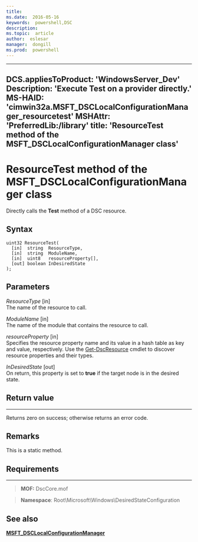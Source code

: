 ```yaml
---
title:  
ms.date:  2016-05-16
keywords:  powershell,DSC
description:  
ms.topic:  article
author:  eslesar
manager:  dongill
ms.prod:  powershell
---
```


---
DCS.appliesToProduct: 'WindowsServer\_Dev'
Description: 'Execute Test on a provider directly.'
MS-HAID: 'cimwin32a.MSFT_DSCLocalConfigurationManager\_resourcetest'
MSHAttr: 'PreferredLib:/library'
title: 'ResourceTest method of the MSFT_DSCLocalConfigurationManager class'
---

# ResourceTest method of the MSFT_DSCLocalConfigurationManager class

Directly calls the **Test** method of a DSC resource.

Syntax
------

```mof
uint32 ResourceTest(
  [in]  string  ResourceType,
  [in]  string  ModuleName,
  [in]  uint8   resourceProperty[],
  [out] boolean InDesiredState
);
```

Parameters
----------

*ResourceType* \[in\]  
The name of the resource to call.

*ModuleName* \[in\]  
The name of the module that contains the resource to call.

*resourceProperty* \[in\]  
Specifies the resource property name and its value in a hash table as key and value, respectively. Use the
[Get-DscResource](https://technet.microsoft.com/en-us/library/dn521625.aspx) cmdlet to discover resource properties and their types.

*InDesiredState* \[out\]  
On return, this property is set to **true** if the target node is in the desired state.

## Return value
------------

Returns zero on success; otherwise returns an error code.

## Remarks

This is a static method.

## Requirements
------------
>**MOF:** DscCore.mof

>**Namespace**: Root\Microsoft\Windows\DesiredStateConfiguration


## See also


[**MSFT_DSCLocalConfigurationManager**](msft-dsclocalconfigurationmanager.md)


 

 



